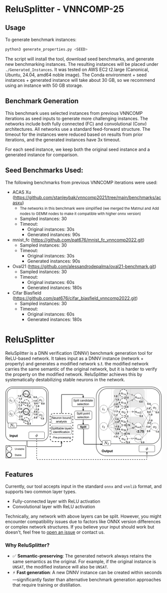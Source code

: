 # ReluSplitter - VNNCOMP-25

## Usage 

To generate benchmark instances:

```bash
python3 generate_properties.py <SEED>
```

The script will install the tool, download seed benchmarks, and generate new benchmarking instances. The resulting instances will be placed under `./Generated_Instances`. It was tested on AWS EC2 t2.large (Canonical, Ubuntu, 24.04, amd64 noble image). The Conda environment + seed instances + generated instance will take about 30 GB, so we recommend using an instance with 50 GB storage.


## Benchmark Generation

This benchmark uses selected instances from previous VNNCOMP iterations as seed inputs to generate more challenging instances. The networks include both fully connected (FC) and convolutional (Conv) architectures. All networks use a standard feed-forward structure. The timeout for the instances were reduced based on results from prior iterations, and the generated instances have 3x timeout.

For each seed instance, we keep both the original seed instance and a generated instance for comparison.


## Seed Benchmarks Used:
The following benchmarks from previous VNNCOMP iterations were used:

- ACAS Xu (https://github.com/stanleybak/vnncomp2021/tree/main/benchmarks/acasxu)
    - <small> The networks in this benchmark were simplified (we merged the Matmul and Add nodes to GEMM nodes to make it compatible with higher onnx version) </small>
    - Sampled instances: 30
    - Timeout:
        - Original instances: 30s
        - Generated instances: 90s
- mnist_fc (https://github.com/pat676/mnist_fc_vnncomp2022.git)
    - Sampled instances: 30
    - Timeout:
        - Original instances: 30s
        - Generated instances: 90s
- Oval21 (https://github.com/alessandrodepalma/oval21-benchmark.git)
    - Sampled instances: 30
    - Timeout:
        - Original instances: 60s
        - Generated instances: 180s
- Cifar Biasfield (https://github.com/pat676/cifar_biasfield_vnncomp2022.git)
    - Sampled instances: 30
    - Timeout:
        - Original instances: 60s
        - Generated instances: 180s























# ReluSplitter

ReluSplitter is a DNN verification (DNNV) benchmark generation tool for ReLU-based network. It takes input as a DNNV instance (network + property) and generates a modified network s.t. the modified network carries the same semantic of the original network, but it is harder to verify the property on the modified network. ReluSplitter achieves this by systematically destabilizing stable neurons in the network. 

![Overview](stuff/figs/tool_overview.PNG)


## Features
Currently, our tool accepts input in the standard `onnx` and `vnnlib` format, and
supports two common layer types.
- Fully-connected layer with ReLU activation
- Convolutional layer with ReLU activation

Technically, any network with above layers can be split. However, you might encounter compatibility issues due to factors like ONNX version differences or complex network structures. If you believe your input should work but doesn't, feel free to [open an issue](#) or contact us.


### Why ReluSplitter?

- ✅ **Semantic-preserving**: The generated network always retains the same semantics as the original. For example, if the original instance is `UNSAT`, the modified instance will also be `UNSAT`.  
- ⚡ **Fast generation**: A new DNNV instance can be created within seconds—significantly faster than alternative benchmark generation approaches that require training or distillation.
